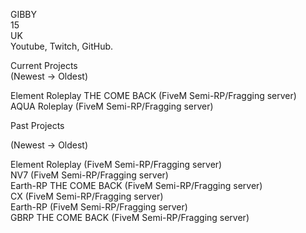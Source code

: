 GIBBY                                                             
15                                                             
UK                                                             
Youtube, Twitch, GitHub.                                                             
                                                             
                                                             
Current Projects                                                             
(Newest -> Oldest)                                                             
                                                             
Element Roleplay THE COME BACK (FiveM Semi-RP/Fragging server)                                                             
AQUA Roleplay (FiveM Semi-RP/Fragging server)                                                             
                                                             
                                                             
Past Projects                                                             
                                                             
(Newest -> Oldest)                                                             
                                                             
Element Roleplay (FiveM Semi-RP/Fragging server)                                                             
NV7 (FiveM Semi-RP/Fragging server)                                                             
Earth-RP THE COME BACK (FiveM Semi-RP/Fragging server)                                                             
CX (FiveM Semi-RP/Fragging server)                                                             
Earth-RP (FiveM Semi-RP/Fragging server)                                                             
GBRP THE COME BACK (FiveM Semi-RP/Fragging server)



